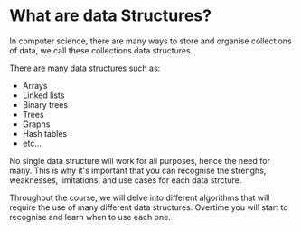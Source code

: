 # What are data Structures?

In computer science, there are many ways to store and organise collections of
data, we call these collections data structures.

There are many data structures such as:
- Arrays
- Linked lists
- Binary trees
- Trees
- Graphs
- Hash tables
- etc...

No single data structure will work for all purposes, hence the need for many.
This is why it's important that you can recognise the strenghs, weaknesses, 
limitations, and use cases for each data strcture.

Throughout the course, we will delve into different algorithms that will require
the use of many different data structures. Overtime you will start to recognise 
and learn when to use each one.
